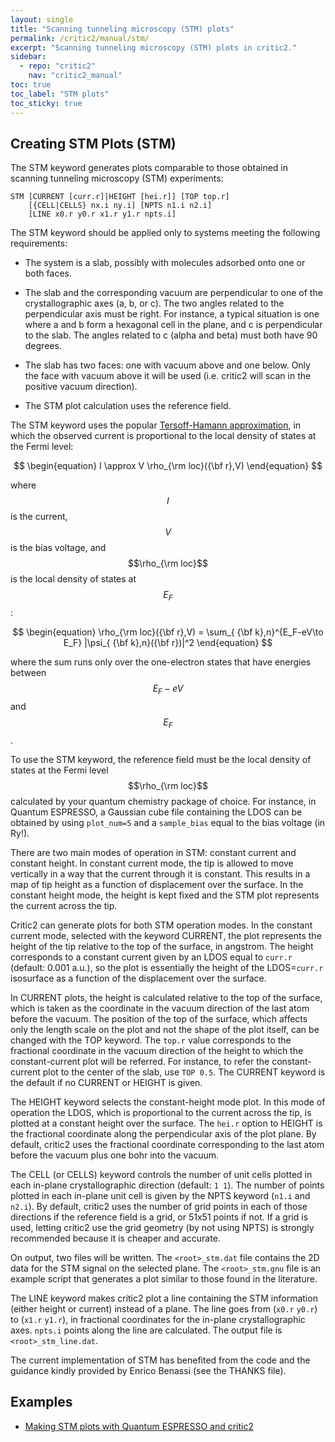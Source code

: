 ```yaml
---
layout: single
title: "Scanning tunneling microscopy (STM) plots"
permalink: /critic2/manual/stm/
excerpt: "Scanning tunneling microscopy (STM) plots in critic2."
sidebar:
  - repo: "critic2"
    nav: "critic2_manual"
toc: true
toc_label: "STM plots"
toc_sticky: true
---
```


## Creating STM Plots (STM)

The STM keyword generates plots comparable to those obtained in
scanning tunneling microscopy (STM) experiments:
~~~
STM [CURRENT [curr.r]|HEIGHT [hei.r]] [TOP top.r]
    [{CELL|CELLS} nx.i ny.i] [NPTS n1.i n2.i]
    [LINE x0.r y0.r x1.r y1.r npts.i]
~~~
The STM keyword should be applied only to systems meeting the
following requirements:

* The system is a slab, possibly with molecules adsorbed onto one or
  both faces.

* The slab and the corresponding vacuum are perpendicular to one of
  the crystallographic axes (a, b, or c). The two angles related to
  the perpendicular axis must be right. For instance, a typical
  situation is one where a and b form a hexagonal cell in the plane,
  and c is perpendicular to the slab. The angles related to c (alpha
  and beta) must both have 90 degrees.

* The slab has two faces: one with vacuum above and one below. Only
  the face with vacuum above it will be used (i.e. critic2 will scan
  in the positive vacuum direction).

* The STM plot calculation uses the reference field.

The STM keyword uses the popular
[Tersoff-Hamann approximation](https://doi.org/10.1103/PhysRevB.31.805), in
which the observed current is proportional to the local density of
states at the Fermi level:

$$
\begin{equation}
I \approx V \rho_{\rm loc}({\bf r},V)
\end{equation}
$$

where $$I$$ is the current, $$V$$ is the bias voltage, and
$$\rho_{\rm loc}$$ is the local density of states at $$E_F$$:

$$
\begin{equation}
\rho_{\rm loc}({\bf r},V) = \sum_{ {\bf k},n}^{E_F-eV\to E_F} |\psi_{ {\bf k},n}({\bf r})|^2
\end{equation}
$$

where the sum runs only over the one-electron states that have
energies between $$E_F-eV$$ and $$E_F$$.

To use the STM keyword, the reference field must be the local density
of states at the Fermi level $$\rho_{\rm loc}$$ calculated by your
quantum chemistry package of choice. For instance, in Quantum
ESPRESSO, a Gaussian cube file containing the LDOS can be obtained by
using `plot_num=5` and a `sample_bias` equal to the bias voltage (in
Ry!).

There are two main modes of operation in STM: constant current and
constant height. In constant current mode, the tip is allowed to move
vertically in a way that the current through it is constant. This
results in a map of tip height as a function of displacement over the
surface. In the constant height mode, the height is kept fixed and the
STM plot represents the current across the tip.

Critic2 can generate plots for both STM operation modes. In the
constant current mode, selected with the keyword CURRENT, the plot
represents the height of the tip relative to the top of the surface,
in angstrom. The height corresponds to a constant current given by an
LDOS equal to `curr.r` (default: 0.001 a.u.), so the plot is
essentially the height of the LDOS=`curr.r` isosurface as a function
of the displacement over the surface.

In CURRENT plots, the height is calculated relative to the top of the
surface, which is taken as the coordinate in the vacuum direction of
the last atom before the vacuum. The position of the top of the
surface, which affects only the length scale on the plot and not the
shape of the plot itself, can be changed with the TOP keyword. The
`top.r` value corresponds to the fractional coordinate in the vacuum
direction of the height to which the constant-current plot will be
referred. For instance, to refer the constant-current plot to the
center of the slab, use `TOP 0.5`. The CURRENT keyword is the default
if no CURRENT or HEIGHT is given.

The HEIGHT keyword selects the constant-height mode plot. In this mode
of operation the LDOS, which is proportional to the current across the
tip, is plotted at a constant height over the surface. The
`hei.r` option to HEIGHT is the fractional coordinate along the
perpendicular axis of the plot plane. By default, critic2 uses the
fractional coordinate corresponding to the last atom before the
vacuum plus one bohr into the vacuum.

The CELL (or CELLS) keyword controls the number of unit cells plotted
in each in-plane crystallographic direction (default: `1 1`). The
number of points plotted in each in-plane unit cell is given by the
NPTS keyword (`n1.i` and `n2.i`). By default, critic2 uses the number
of grid points in each of those directions if the reference field is a
grid, or 51x51 points if not. If a grid is used, letting critic2 use
the grid geometry (by not using NPTS) is strongly recommended because
it is cheaper and accurate.

On output, two files will be written. The `<root>_stm.dat` file
contains the 2D data for the STM signal on the selected plane. The
`<root>_stm.gnu` file is an example script that generates a plot
similar to those found in the literature.

The LINE keyword makes critic2 plot a line containing the STM
information (either height or current) instead of a plane. The line
goes from (`x0.r` `y0.r`) to (`x1.r` `y1.r`), in fractional
coordinates for the in-plane crystallographic axes. `npts.i` points
along the line are calculated. The output file is
`<root>_stm_line.dat`.

The current implementation of STM has benefited from the code and the
guidance kindly provided by Enrico Benassi (see the THANKS file).

## Examples

- [Making STM plots with Quantum ESPRESSO and critic2](/critic2/examples/example_14_01_stmqe/)
